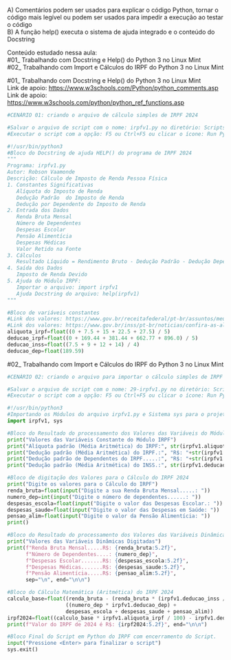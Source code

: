 

A) Comentários podem ser usados ​​para explicar o código Python, tornar o código mais legível ou podem ser usados ​​para impedir a execução ao testar o código<br>
B) A função help() executa o sistema de ajuda integrado e o conteúdo do Docstring<br>

Conteúdo estudado nessa aula:<br>
#01_ Trabalhando com Docstring e Help() do Python 3 no Linux Mint<br>
#02_ Trabalhando com Import e Cálculos do IRPF do Python 3 no Linux Mint<br>

#01_ Trabalhando com Docstring e Help() do Python 3 no Linux Mint<br>
Link de apoio: https://www.w3schools.com/Python/python_comments.asp
Link de apoio: https://www.w3schools.com/python/python_ref_functions.asp
```python
#CENÁRIO 01: criando o arquivo de cálculo simples de IRPF 2024

#Salvar o arquivo de script com o nome: irpfv1.py no diretório: ScriptsPython
#Executar o script com a opção: F5 ou Ctrl+F5 ou clicar o ícone: Run Python File

#!/usr/bin/python3
#Bloco do Docstring de ajuda HELP() do programa de IRPF 2024
"""
Programa: irpfv1.py
Autor: Robson Vaamonde
Descrição: Cálculo de Imposto de Renda Pessoa Física
1. Constantes Significativas
   Alíquota do Imposto de Renda
   Dedução Padrão  do Imposto de Renda
   Dedução por Dependente do Imposto de Renda
2. Entrada dos Dados
   Renda Bruta Mensal
   Número de Dependentes
   Despesas Escolar
   Pensão Alimentícia
   Despesas Médicas
   Valor Retido na Fonte
3. Cálculos
   Resultado Líquido = Rendimento Bruto - Dedução Padrão - Dedução Dependente
4. Saída dos Dados
   Imposto de Renda Devido
5. Ajuda do Módulo IRPF: 
   Importar o arquivo: import irpfv1
   Ajuda Docstring do arquivo: help(irpfv1) 
"""

#Bloco de variáveis constantes
#Link dos valores: https://www.gov.br/receitafederal/pt-br/assuntos/meu-imposto-de-renda/tabelas/2024
#Link dos valores: https://www.gov.br/inss/pt-br/noticias/confira-as-aliquotas-de-contribuicao-ao-inss-com-o-aumento-do-salario-minimo
aliquota_irpf=float((0 + 7.5 + 15 + 22.5 + 27.5) / 5)
deducao_irpf=float((0 + 169.44 + 381.44 + 662.77 + 896.0) / 5)
deducao_inss=float((7.5 + 9 + 12 + 14) / 4)
deducao_dep=float(189.59)
```

#02_ Trabalhando com Import e Cálculos do IRPF do Python 3 no Linux Mint<br>
```python
#CENÁRIO 02: criando o arquivo para importar o cálculo simples de IRPF 2024

#Salvar o arquivo de script com o nome: 29-irpfv1.py no diretório: ScriptsPython
#Executar o script com a opção: F5 ou Ctrl+F5 ou clicar o ícone: Run Python File

#!/usr/bin/python3
#Importando os Módulos do arquivo irpfv1.py e Sistema sys para o projeto do Python
import irpfv1, sys

#Bloco do Resultado do processamento dos Valores das Variáveis do Módulo IRPF 2024
print("Valores das Variáveis Constante do Módulo IRPF")
print("Alíquota padrão (Média Aritmética) do IRPF:", str(irpfv1.aliquota_irpf)+"%")
print("Dedução padrão (Média Aritmética) do IRPF.:", "R$: "+str(irpfv1.deducao_irpf))
print("Dedução padrão de Dependentes do IRPF.....:", "R$: "+str(irpfv1.deducao_dep))
print("Dedução padrão (Média Aritmética) do INSS.:", str(irpfv1.deducao_inss)+"%", end="\n\n")

#Bloco de digitação dos Valores para o Cálculo do IRPF 2024
print("Digite os valores para o Cálculo do IRPF")
renda_bruta=float(input("Digite a sua Renda Bruta Mensal.....: "))
numero_dep=int(input("Digite o número de dependentes......: "))
despesas_escola=float(input("Digite o valor das Despesas Escolar.: "))
despesas_saude=float(input("Digite o valor das Despesas em Saúde: "))
pensao_alim=float(input("Digite o valor da Pensão Alimentícia: "))
print()

#Bloco do Resultado do processamento dos Valores das Variáveis Dinâmicas
print("Valores das Variáveis Dinâmicas Digitadas")
print(f"Renda Bruta Mensal.....R$: {renda_bruta:5.2f}",
      f"Número de Dependentes....: {numero_dep}",
	  f"Despesas Escolar.......R$: {despesas_escola:5.2f}",
	  f"Despesas Médicas.......R$: {despesas_saude:5.2f}",
	  f"Pensão Alimentícia.....R$: {pensao_alim:5.2f}",
	  sep="\n", end="\n\n")

#Bloco do Cálculo Matemática (Aritmética) do IRPF 2024
calculo_base=float((renda_bruta - (renda_bruta * (irpfv1.deducao_inss / 100))) - \
				   ((numero_dep * irpfv1.deducao_dep) + 
				   despesas_escola + despesas_saude + pensao_alim))
irpf2024=float((calculo_base * irpfv1.aliquota_irpf / 100) - irpfv1.deducao_irpf)
print(f"Valor do IRPF de 2024 é R$: {irpf2024:5.2f}", end="\n\n")

#Bloco Final do Script em Python do IRPF com encerramento do Script.
input("Pressione <Enter> para finalizar o script")
sys.exit()
```